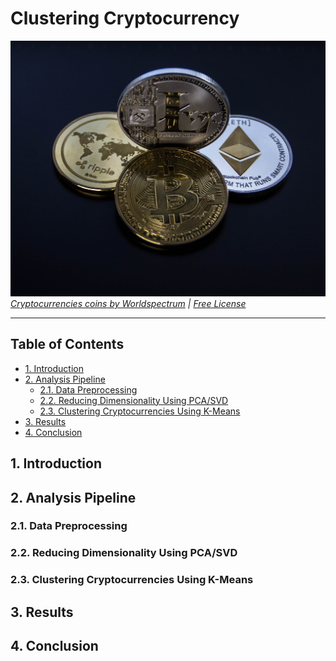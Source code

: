# Clustering Cryptocurrency  <!-- omit in toc -->

<img src="./images/splash-1.jpg" width="1000px"></img>
*[Cryptocurrencies coins by Worldspectrum](https://www.pexels.com/@worldspectrum?utm_content=attributionCopyText&utm_medium=referral&utm_source=pexels) | [Free License](https://www.pexels.com/photo-license/)*

---

## Table of Contents  <!-- omit in toc -->

- [1. Introduction](#1-introduction)
- [2. Analysis Pipeline](#2-analysis-pipeline)
  - [2.1. Data Preprocessing](#21-data-preprocessing)
  - [2.2. Reducing Dimensionality Using PCA/SVD](#22-reducing-dimensionality-using-pcasvd)
  - [2.3. Clustering Cryptocurrencies Using K-Means](#23-clustering-cryptocurrencies-using-k-means)
- [3. Results](#3-results)
- [4. Conclusion](#4-conclusion)

## 1. Introduction

## 2. Analysis Pipeline

### 2.1. Data Preprocessing

### 2.2. Reducing Dimensionality Using PCA/SVD

### 2.3. Clustering Cryptocurrencies Using K-Means

## 3. Results

## 4. Conclusion

